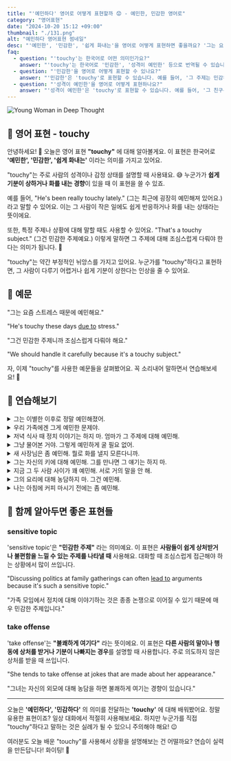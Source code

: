 ```yaml
---
title: "'예민하다' 영어로 어떻게 표현할까 😟 - 예민한, 민감한 영어로"
category: "영어표현"
date: "2024-10-20 15:12 +09:00"
thumbnail: "./131.png"
alt: "예민하다 영어표현 썸네일"
desc: "'예민한', '민감한', '쉽게 화내는'을 영어로 어떻게 표현하면 좋을까요? '그는 요즘 스트레스 때문에 예민해요.', '그건 민감한 주제니까 조심스럽게 다뤄야 해요.' 등을 영어로 표현하는 법을 배워봅시다. 다양한 예문을 통해서 연습하고 본인의 표현으로 만들어 보세요."
faq:
  - question: "'touchy'는 한국어로 어떤 의미인가요?"
    answer: "'touchy'는 한국어로 '민감한', '성격이 예민한' 등으로 번역될 수 있습니다. 주로 감정이나 주제에 대해 쉽게 반응하거나 상처받기 쉬운 상황을 설명할 때 사용됩니다."
  - question: "'민감한'을 영어로 어떻게 표현할 수 있나요?"
    answer: "'민감한'은 'touchy'로 표현할 수 있습니다. 예를 들어, '그 주제는 민감하니까 조심해'는 'That topic is touchy, so be careful'로 말할 수 있습니다."
  - question: "'성격이 예민한'을 영어로 어떻게 표현하나요?"
    answer: "'성격이 예민한'은 'touchy'로 표현할 수 있습니다. 예를 들어, '그 친구는 성격이 예민해서 조심해야 해'는 'My friend is touchy, so I need to be careful'로 표현할 수 있습니다."
---
```


![Young Woman in Deep Thought](./131-1.jpeg)

## 🌟 영어 표현 - touchy

안녕하세요! 👋 오늘은 영어 표현 **"touchy"** 에 대해 알아볼게요. 이 표현은 한국어로 **'예민한', '민감한', '쉽게 화내는'** 이라는 의미를 가지고 있어요.

"touchy"는 주로 사람의 성격이나 감정 상태를 설명할 때 사용돼요. 😅 누군가가 **쉽게 기분이 상하거나 화를 내는 경향**이 있을 때 이 표현을 쓸 수 있죠.

예를 들어, "He's been really touchy lately." (그는 최근에 굉장히 예민해져 있어요.) 라고 말할 수 있어요. 이는 그 사람이 작은 일에도 쉽게 반응하거나 화를 내는 상태라는 뜻이에요.

또한, 특정 주제나 상황에 대해 말할 때도 사용할 수 있어요. "That's a touchy subject." (그건 민감한 주제예요.) 이렇게 말하면 그 주제에 대해 조심스럽게 다뤄야 한다는 의미가 됩니다. 🤫

"touchy"는 약간 부정적인 뉘앙스를 가지고 있어요. 누군가를 "touchy"하다고 표현하면, 그 사람이 다루기 어렵거나 쉽게 기분이 상한다는 인상을 줄 수 있어요.

<script async src="https://pagead2.googlesyndication.com/pagead/js/adsbygoogle.js?client=ca-pub-1465612013356152"
     crossorigin="anonymous"></script>
<!-- engple-horizontal-ad -->

<ins class="adsbygoogle"
     style="display:block"
     data-ad-client="ca-pub-1465612013356152"
     data-ad-slot="2106896038"
     data-ad-format="auto"
     data-full-width-responsive="true"></ins>

<script>
     (adsbygoogle = window.adsbygoogle || []).push({});
</script>

## 📖 예문

"그는 요즘 스트레스 때문에 예민해요."

"He's touchy these days [due to](/blog/in-english/335.due-to/) stress."

"그건 민감한 주제니까 조심스럽게 다뤄야 해요."

"We should handle it carefully because it's a touchy subject."

자, 이제 "touchy"를 사용한 예문들을 살펴봤어요. 꼭 소리내어 말하면서 연습해보세요! 🚀

## 💬 연습해보기

<details>
<summary>그는 이별한 이후로 정말 예민해졌어.</summary>
<span>He's been really touchy since his breakup.</span>
</details>
</details>

<details>
<summary>우리 가족에겐 그게 예민한 문제야.</summary>
<span>That's a touchy issue in our family.</span>
</details>

<details>
<summary>저녁 식사 때 정치 이야기는 하지 마. 엄마가 그 주제에 대해 예민해.</summary>
<span>Don't <a href="/blog/in-english/122.bring-up/">bring up</a> politics at dinner. Mom's pretty touchy about that subject.</span>
</details>

<details>
<summary>그냥 물어본 거야. 그렇게 예민하게 굴 필요 없어.</summary>
<span>I was just asking. No need to get all touchy.</span>
</details>

<details>
<summary>새 사장님은 좀 예민해. 뭘로 화를 낼지 모른다니까.</summary>
<span>The new boss is kinda touchy. You never know what might set her off.</span>
</details>

<details>
<summary>그는 자신의 키에 대해 예민해. 그를 만나면 그 얘기는 하지 마.</summary>
<span>He's touchy about his height. Don't mention it if you meet him.</span>
</details>

<details>
<summary>지금 그 두 사람 사이가 꽤 예민해. 서로 거의 말을 안 해.</summary>
<span>Things are pretty touchy between those two right now. They <a href="/blog/in-english/078.barely/">barely</a> speak to each other.</span>
</details>

<details>
<summary>그의 요리에 대해 농담하지 마. 그건 예민해.</summary>
<span>Don't joke about his cooking. He's touchy about it.</span>
</details>

<details>
<summary>나는 아침에 커피 마시기 전에는 좀 예민해.</summary>
<span>I'm a bit touchy in the morning before my coffee.</span>
</details>

## 🤝 함께 알아두면 좋은 표현들

### sensitive topic

'sensitive topic'은 **"민감한 주제"** 라는 의미예요. 이 표현은 **사람들이 쉽게 상처받거나 불편함을 느낄 수 있는 주제를 나타낼 때** 사용해요. 대화할 때 조심스럽게 접근해야 하는 상황에서 많이 쓰입니다.

"Discussing politics at family gatherings can often [lead to](/blog/vocab-1/004.lead-to/) arguments because it's such a sensitive topic."

"가족 모임에서 정치에 대해 이야기하는 것은 종종 논쟁으로 이어질 수 있기 때문에 매우 민감한 주제입니다."

### take offense

'take offense'는 **"불쾌하게 여기다"** 라는 뜻이에요. 이 표현은 **다른 사람의 말이나 행동에 상처를 받거나 기분이 나빠지는 경우**를 설명할 때 사용합니다. 주로 의도하지 않은 상처를 받을 때 쓰입니다.

"She tends to take offense at jokes that are made about her appearance."

"그녀는 자신의 외모에 대해 농담을 하면 불쾌하게 여기는 경향이 있습니다."

---

오늘은 **'예민하다', '민감하다'** 의 의미를 전달하는 **'touchy'** 에 대해 배워봤어요. 정말 유용한 표현이죠? 일상 대화에서 적절히 사용해보세요. 하지만 누군가를 직접 "touchy"하다고 말하는 것은 실례가 될 수 있으니 주의해야 해요! 😉

여러분도 오늘 배운 "touchy"를 사용해서 상황을 설명해보는 건 어떨까요? 연습이 실력을 만든답니다! 화이팅! 💪

